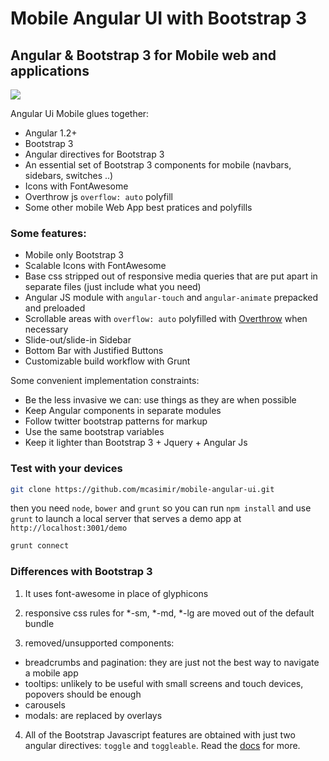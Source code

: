 # Mobile Angular UI with Bootstrap 3

## Angular &amp; Bootstrap 3 for Mobile web and applications

![](http://mobileangularui.com/logo.png)

Angular Ui Mobile glues together: 

- Angular 1.2+
- Bootstrap 3
- Angular directives for Bootstrap 3
- An essential set of Bootstrap 3 components for mobile (navbars, sidebars, switches ..)
- Icons with FontAwesome
- Overthrow js `overflow: auto` polyfill
- Some other mobile Web App best pratices and polyfills

### Some features:

- Mobile only Bootstrap 3
- Scalable Icons with FontAwesome
- Base css stripped out of responsive media queries that are put apart in separate files (just include what you need)
- Angular JS module with `angular-touch` and `angular-animate` prepacked and preloaded
- Scrollable areas with `overflow: auto` polyfilled with [Overthrow](http://filamentgroup.github.io/Overthrow/) when necessary
- Slide-out/slide-in Sidebar
- Bottom Bar with Justified Buttons
- Customizable build workflow with Grunt

Some convenient implementation constraints:

- Be the less invasive we can: use things as they are when possible
- Keep Angular components in separate modules 
- Follow twitter bootstrap patterns for markup
- Use the same bootstrap variables
- Keep it lighter than Bootstrap 3 + Jquery + Angular Js


### Test with your devices

``` sh
git clone https://github.com/mcasimir/mobile-angular-ui.git
```

then you need `node`, `bower` and `grunt` so you can run `npm install` and use `grunt` to launch a local server that serves a demo app at `http://localhost:3001/demo`

``` sh
grunt connect
```

### Differences with Bootstrap 3

1. It uses font-awesome in place of glyphicons

2. responsive css rules for *-sm, *-md, *-lg are moved out of the default bundle

3. removed/unsupported components:

  - breadcrumbs and pagination: they are just not the best way to navigate a mobile app
  - tooltips: unlikely to be useful with small screens and touch devices, popovers should be enough
  - carousels
  - modals: are replaced by overlays

4. All of the Bootstrap Javascript features are obtained with just two angular directives: `toggle` and `toggleable`. Read the [docs](http://mobileangularui.com/) for more.
